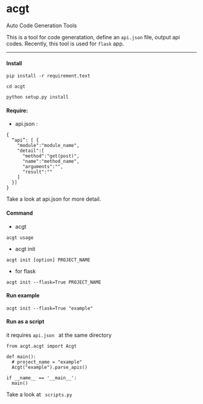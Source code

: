 # acgt

Auto Code Generation Tools

This is a tool for code generatation, define an `api.json` file, output api codes.
Recently, this tool is used for `flask` app.

----------
####   Install

` pip install -r requirement.text `

` cd acgt `

` python setup.py install `

####    Require:
- api.json :

```
{
  “api”: [ {
    "module":"module_name",
    "detail":[
      "method":"get(post)",
      "name":"method_name",
      "arguments":"",
      "result":""
    ]
  }]
}
```
Take a look at api.json for more detail.
####   Command

- acgt

` acgt usage `

- acgt init

` acgt init [option] PROJECT_NAME `

- for flask

` acgt init --flask=True PROJECT_NAME `

####  Run example

` acgt init --flask=True "example" `

#### Run as a script

it requires `api.json ` at the same directory

```
from acgt.acgt import Acgt

def main():
  # project_name = "example"
  Acgt("example").parse_apis()

if __name__ == '__main__':
  main()
```
Take a look at ` scripts.py`
